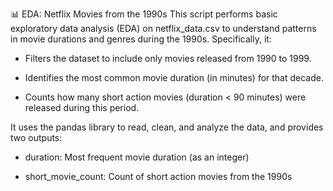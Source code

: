 📊 EDA: Netflix Movies from the 1990s
This script performs basic exploratory data analysis (EDA) on netflix_data.csv to understand patterns in movie durations and genres during the 1990s. Specifically, it:

- Filters the dataset to include only movies released from 1990 to 1999.

- Identifies the most common movie duration (in minutes) for that decade.

- Counts how many short action movies (duration < 90 minutes) were released during this period.



It uses the pandas library to read, clean, and analyze the data, and provides two outputs:

- duration: Most frequent movie duration (as an integer)

- short_movie_count: Count of short action movies from the 1990s
